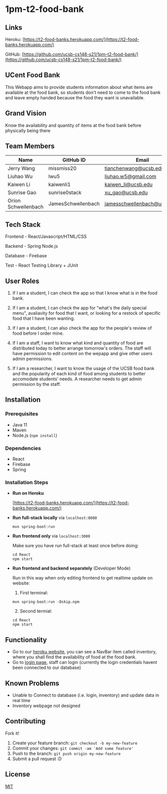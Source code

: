 # 1pm-t2-food-bank

## Links
Heroku: [https://t2-food-banks.herokuapp.com/](https://t2-food-banks.herokuapp.com/)

GitHub: [https://github.com/ucsb-cs148-s21/1pm-t2-food-bank/](https://github.com/ucsb-cs148-s21/1pm-t2-food-bank/)

## UCent Food Bank
This Webapp aims to provide students information about what items are available at the food bank, so students don't need to come to the food bank and leave empty handed because the food they want is unavailable.

## Grand Vision
Know the availability and quantity of items at the food bank before physically being there

## Team Members
| Name              | GitHub ID   | Email                         |
|-------------------|-------------|-------------------------------|
| Jerry Wang      | missmiss20    | tianchenwang@ucsb.edu         |
| Liuhao Wu  | lwu5        | liuhao.w5@gmail.com           | 
| Kaiwen Li | kaiwenli1   | kaiwen_li@ucsb.edu            |
| Sunrise Gao | sunrise0stack    | xu_gao@ucsb.edu               |
| Orion Schwellenbach | JamesSchwellenbach   | jamesschwellenbach@ucsb.edu   |

## Tech Stack

Frontend - React/Javascript/HTML/CSS

Backend - Spring Node.js

Database - Firebase

Test - React Testing Library + JUnit

## User Roles

1. If I am a student, I can check the app so that I know what is in the food bank.

2. If I am a student, I can check the app for “what's the daily special menu", avaliavity for food that I want, or looking for a restock of specific food that I have been wanting.

3. If I am a student, I can also check the app for the people's review of food before I order mine.

4. If I am a staff, I want to know what kind and quantity of food are distributed today to better arrange tomorrow's orders. The staff will have permission to edit content on the wepapp and give other users admin permissions.

5. If I am a researcher, I want to know the usage of the UCSB food bank and the popularity of each kind of food among students to better accomodate students' needs. A researcher needs to get admin permission by the staff.

## Installation
### Prerequisites
- Java 11
- Maven
- Node.js (`npm install`)

### Dependencies
- React
- Firebase
- Spring

### Installation Steps

- **Run on Heroku**

    [https://t2-food-banks.herokuapp.com/](https://t2-food-banks.herokuapp.com/)

- **Run full-stack locally** via `localhost:8080`
    ```
    mvn spring-boot:run
    ```

- **Run frontend only** via `localhost:3000` 

    Make sure you have run full-stack at least once before doing:
    ```
    cd React
    npm start
    ```

- **Run frontend and backend separately** (Developer Mode)

    Run in this way when only editing frontend to get realtime update on website:

    1. First terminal:
    ```
    mvn spring-boot:run -Dskip.npm
    ```
    2. Second termial:
    ```
    cd React
    npm start
    ```

## Functionality
- Go to our [heroku website](https://t2-food-banks.herokuapp.com/), you can see a NavBar item called inventory, where you shall find the availability of food at the food bank.
- Go to [login page](https://t2-food-banks.herokuapp.com/login), staff can login (currently the login credentials havent been connected to our database)

## Known Problems
- Unable to Connect to database (i.e. login, inventory) and update data in real time
- Inventory webpage not designed

## Contributing
Fork it!
1. Create your feature branch: `git checkout -b my-new-feature`
2. Commit your changes: `git commit -am 'Add some feature'`
3. Push to the branch: `git push origin my-new-feature`
4. Submit a pull request :D

## License
[MIT](https://choosealicense.com/licenses/mit/)
